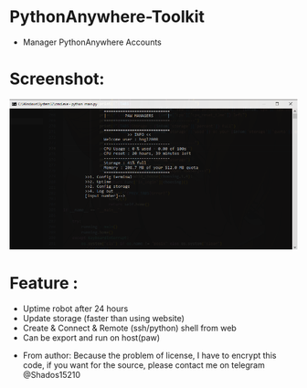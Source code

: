# PythonAnywhere-Toolkit
* Manager PythonAnywhere Accounts
# Screenshot:
![Screen shot](https://raw.githubusercontent.com/netrotion/PythonAnywhere-Toolkit/main/assets/assets.png?token=GHSAT0AAAAAACSGAMVCT6KOXUXTRNXLPSXYZSBAVWQ)
# Feature :
  + Uptime robot after 24 hours
  + Update storage (faster than using website)
  + Create & Connect & Remote (ssh/python) shell from web
  + Can be export and run on host(paw)
- From author: Because the problem of license, I have to encrypt this code, if you want for the source, please contact me on telegram @Shados15210
